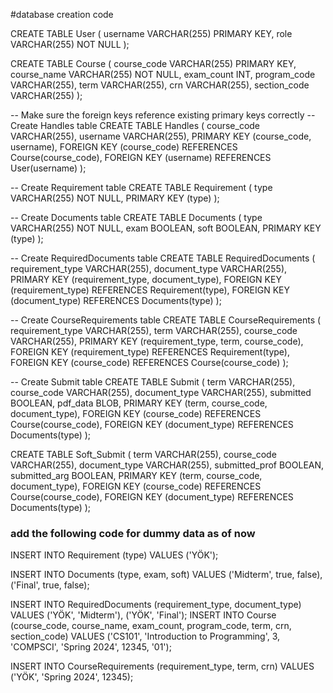 #database creation code

CREATE TABLE User (
    username VARCHAR(255) PRIMARY KEY,
    role VARCHAR(255) NOT NULL
);

CREATE TABLE Course (
    course_code VARCHAR(255) PRIMARY KEY,
    course_name VARCHAR(255) NOT NULL,
    exam_count INT,
    program_code VARCHAR(255),
    term VARCHAR(255),
    crn VARCHAR(255),
    section_code VARCHAR(255)
);


-- Make sure the foreign keys reference existing primary keys correctly
-- Create Handles table
CREATE TABLE Handles (
    course_code VARCHAR(255),
    username VARCHAR(255),
    PRIMARY KEY (course_code, username),
    FOREIGN KEY (course_code) REFERENCES Course(course_code),
    FOREIGN KEY (username) REFERENCES User(username)
);

-- Create Requirement table
CREATE TABLE Requirement (
    type VARCHAR(255) NOT NULL,
    PRIMARY KEY (type)
);

-- Create Documents table
CREATE TABLE Documents (
    type VARCHAR(255) NOT NULL,
    exam BOOLEAN,
    soft BOOLEAN,
    PRIMARY KEY (type)
);

-- Create RequiredDocuments table
CREATE TABLE RequiredDocuments (
    requirement_type VARCHAR(255),
    document_type VARCHAR(255),
    PRIMARY KEY (requirement_type, document_type),
    FOREIGN KEY (requirement_type) REFERENCES Requirement(type),
    FOREIGN KEY (document_type) REFERENCES Documents(type)
);

-- Create CourseRequirements table
CREATE TABLE CourseRequirements (
    requirement_type VARCHAR(255),
    term VARCHAR(255),
    course_code VARCHAR(255),
    PRIMARY KEY (requirement_type, term, course_code),
    FOREIGN KEY (requirement_type) REFERENCES Requirement(type),
    FOREIGN KEY (course_code) REFERENCES Course(course_code)
);

-- Create Submit table
CREATE TABLE Submit (
    term VARCHAR(255),
    course_code VARCHAR(255),
    document_type VARCHAR(255),
    submitted BOOLEAN,
    pdf_data BLOB,
    PRIMARY KEY (term, course_code, document_type),
    FOREIGN KEY (course_code) REFERENCES Course(course_code),
    FOREIGN KEY (document_type) REFERENCES Documents(type)
);

CREATE TABLE Soft_Submit (
    term VARCHAR(255),
    course_code VARCHAR(255),
    document_type VARCHAR(255),
    submitted_prof BOOLEAN,
    submitted_arg BOOLEAN,
    PRIMARY KEY (term, course_code, document_type),
    FOREIGN KEY (course_code) REFERENCES Course(course_code),
    FOREIGN KEY (document_type) REFERENCES Documents(type)
);

### add the following code for dummy data as of now



INSERT INTO Requirement (type) VALUES ('YÖK');

INSERT INTO Documents (type, exam, soft) VALUES ('Midterm', true, false), ('Final', true, false);

INSERT INTO RequiredDocuments (requirement_type, document_type) VALUES ('YÖK', 'Midterm'), ('YÖK', 'Final');
INSERT INTO Course (course_code, course_name, exam_count, program_code, term, crn, section_code) VALUES ('CS101', 'Introduction to Programming', 3, 'COMPSCI', 'Spring 2024', 12345, '01');

INSERT INTO CourseRequirements (requirement_type, term, crn) VALUES ('YÖK', 'Spring 2024', 12345);